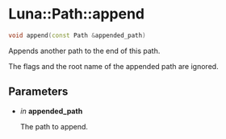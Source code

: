 # Luna::Path::append

```c++
void append(const Path &appended_path)
```

Appends another path to the end of this path. 

The flags and the root name of the appended path are ignored. 

## Parameters
* *in* **appended_path**

    The path to append. 

